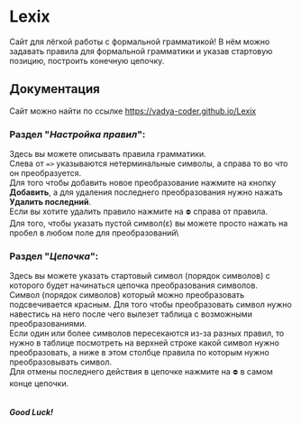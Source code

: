 # Lexix
Сайт для лёгкой работы с формальной грамматикой! В нём можно задавать правила для формальной грамматики и указав стартовую позицию, построить конечную цепочку.
## Документация
Сайт можно найти по ссылке https://vadya-coder.github.io/Lexix

### Раздел "*Настройка правил*":
Здесь вы можете описывать правила грамматики.\
Слева от `=>` указываются нетерминальные символы, а справа то во что он преобразуется.\
Для того чтобы добавить новое преобразование нажмите на кнопку **Добавить**, а для удаления последнего преобразования нужно нажать **Удалить последний**.\
Если вы хотите удалить правило нажмите на `⛔` справа от правила.\
Для того, чтобы указать пустой символ(ε) вы можете просто нажать на пробел в любом поле для преобразований\
### Раздел "*Цепочка*":
Здесь вы можете указать стартовый символ (порядок символов) с которого будет начинаться цепочка преобразования символов.\
Символ (порядок символов) который можно преобразовать подсвечивается красным. Для того чтобы преобразовать символ нужно навестись на него после чего вылезет таблица с возможными преобразованиями.\
Если один или более символов пересекаются из-за разных правил, то нужно в таблице посмотреть на верхней строке какой символ нужно преобразовать, а ниже в этом столбце правила по которым нужно преобразовывать символ.\
Для отмены последнего действия в цепочке нажмите на `⛔` в самом конце цепочки.\
\
\
***Good Luck!***
